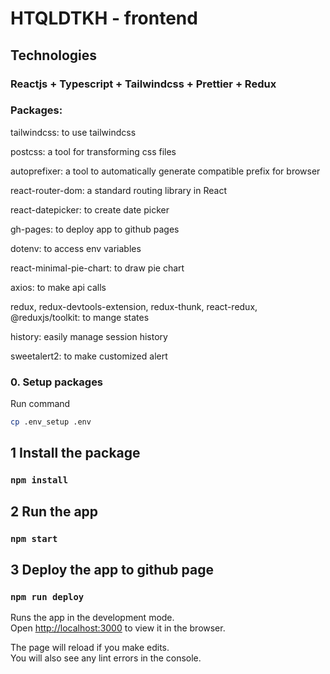# HTQLDTKH - frontend
## Technologies
### Reactjs + Typescript + Tailwindcss + Prettier + Redux
### Packages:
tailwindcss: to use tailwindcss

postcss: a tool for transforming css files

autoprefixer: a tool to automatically generate compatible prefix for browser

react-router-dom: a standard routing library in React

react-datepicker: to create date picker

gh-pages: to deploy app to github pages

dotenv: to access env variables

react-minimal-pie-chart: to draw pie chart

axios: to make api calls

redux, redux-devtools-extension, redux-thunk, react-redux, @reduxjs/toolkit: to mange states

history:  easily manage session history

sweetalert2: to make customized alert
### 0. Setup packages
Run command
```bash
cp .env_setup .env
```
## 1 Install the package

### `npm install`
## 2 Run the app
### `npm start`

## 3 Deploy the app to github page
### `npm run deploy`
Runs the app in the development mode.\
Open [http://localhost:3000](http://localhost:3000) to view it in the browser.

The page will reload if you make edits.\
You will also see any lint errors in the console.
